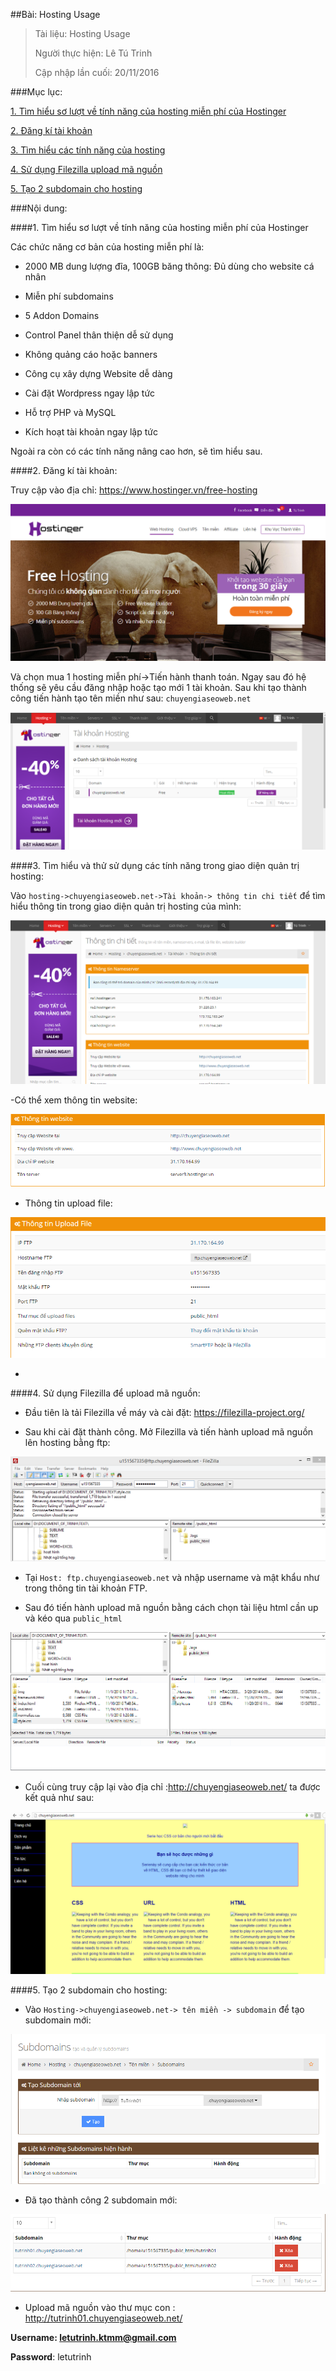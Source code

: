 ##Bài: Hosting Usage

>Tài liệu: Hosting Usage
>
>Người thực hiện: Lê Tú Trinh
>
>Cập nhập lần cuối: 20/11/2016

###Mục lục:

[1. Tìm hiểu sơ lượt về tính năng của hosting miễn phí của Hostinger](#1)

[2. Đăng kí tài khoản](#2)

[3. Tìm hiểu các tính năng của hosting](#3)

[4. Sử dụng Filezilla upload mã nguồn](#4)

[5. Tạo 2 subdomain cho hosting](#5)

###Nội dung:

<a name="1"></a>
####1. Tìm hiểu sơ lượt về tính năng của hosting miễn phí của Hostinger

Các chức năng cơ bản của hosting miễn phí là: 

- 2000 MB dung lượng đĩa, 100GB băng thông: Đủ dùng cho website cá nhân

- Miễn phí subdomains

- 5 Addon Domains

- Control Panel thân thiện dễ sử dụng

- Không quảng cáo hoặc banners

- Công cụ xây dựng Website dễ dàng

- Cài đặt Wordpress ngay lập tức

- Hỗ trợ PHP và MySQL

- Kích hoạt tài khoản ngay lập tức

Ngoài ra còn có các tính năng nâng cao hơn, sẽ tìm hiểu sau.


<a name="2"></a>
####2. Đăng kí tài khoản:

Truy cập vào địa chỉ: https://www.hostinger.vn/free-hosting

![1](https://github.com/TrinhTu/web_developer/blob/master/Task11_Hosting_Usage/image/1.png)

Và chọn mua 1 hosting miễn phí->Tiến hành thanh toán. Ngay sau đó hệ thống sẽ yêu cầu đăng nhập hoặc tạo mới 1 tài khoản. Sau khi tạo thành công tiến hành tạo tên miền như sau: `chuyengiaseoweb.net` 

![2](https://github.com/TrinhTu/web_developer/blob/master/Task11_Hosting_Usage/image/2.png)


<a name="3"></a>
####3. Tìm hiểu và thử sử dụng các tính năng trong giao diện quản trị hosting:

 Vào `hosting->chuyengiaseoweb.net->Tài khoản-> thông tin chi tiết` để tìm hiểu thông tin trong giao diện quản trị hosting của mình:

 ![3](https://github.com/TrinhTu/web_developer/blob/master/Task11_Hosting_Usage/image/3.png)

 -Có thể xem thông tin website:

 ![4](https://github.com/TrinhTu/web_developer/blob/master/Task11_Hosting_Usage/image/4.png)

 - Thông tin upload file:

 ![5](https://github.com/TrinhTu/web_developer/blob/master/Task11_Hosting_Usage/image/5.png)

 - 
<a name="4"></a>
####4. Sử dụng Filezilla để upload mã nguồn:

- Đầu tiên là tải Filezilla về máy và cài đặt: https://filezilla-project.org/

- Sau khi cài đặt thành công. Mở Filezilla và tiến hành upload mã nguồn lên hosting bằng ftp:

![8](https://github.com/TrinhTu/web_developer/blob/master/Task11_Hosting_Usage/image/8.png)

- Tại `Host: ftp.chuyengiaseoweb.net` và nhập username và mật khẩu như trong thông tin tài khoản FTP.

- Sau đó tiến hành upload mã nguồn bằng cách chọn tài liệu html cần up và kéo qua `public_html`

![9](https://github.com/TrinhTu/web_developer/blob/master/Task11_Hosting_Usage/image/9.png)

- Cuối cùng truy cập lại vào địa chỉ :http://chuyengiaseoweb.net/  ta được kết quả như sau:

![10](https://github.com/TrinhTu/web_developer/blob/master/Task11_Hosting_Usage/image/10.png)


<a name="5"></a>
####5. Tạo 2 subdomain cho hosting:

- Vào `Hosting->chuyengiaseoweb.net-> tên miền -> subdomain` để tạo subdomain mới:

![6](https://github.com/TrinhTu/web_developer/blob/master/Task11_Hosting_Usage/image/6.png)

- Đã tạo thành công 2 subdomain mới:

![7](https://github.com/TrinhTu/web_developer/blob/master/Task11_Hosting_Usage/image/7.png)

- Upload mã nguồn vào thư mục con : http://tutrinh01.chuyengiaseoweb.net/

**Username: letutrinh.ktmm@gmail.com**

**Password**: letutrinh






